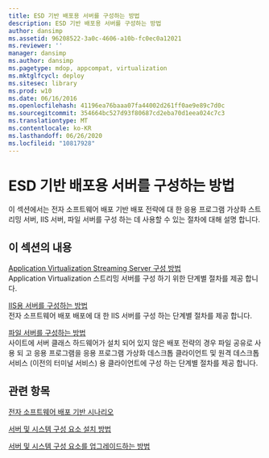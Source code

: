 ```yaml
---
title: ESD 기반 배포용 서버를 구성하는 방법
description: ESD 기반 배포용 서버를 구성하는 방법
author: dansimp
ms.assetid: 96208522-3a0c-4606-a10b-fc0ec0a12021
ms.reviewer: ''
manager: dansimp
ms.author: dansimp
ms.pagetype: mdop, appcompat, virtualization
ms.mktglfcycl: deploy
ms.sitesec: library
ms.prod: w10
ms.date: 06/16/2016
ms.openlocfilehash: 41196ea76baaa07fa44002d261ff0ae9e89c7d0c
ms.sourcegitcommit: 354664bc527d93f80687cd2eba70d1eea024c7c3
ms.translationtype: MT
ms.contentlocale: ko-KR
ms.lasthandoff: 06/26/2020
ms.locfileid: "10817928"
---
```

# ESD 기반 배포용 서버를 구성하는 방법


이 섹션에서는 전자 소프트웨어 배포 기반 배포 전략에 대 한 응용 프로그램 가상화 스트리밍 서버, IIS 서버, 파일 서버를 구성 하는 데 사용할 수 있는 절차에 대해 설명 합니다.

## 이 섹션의 내용


<a href="" id="how-to-configure-the-application-virtualization-streaming-servers"></a>[Application Virtualization Streaming Server 구성 방법](how-to-configure-the-application-virtualization-streaming-servers.md)  
Application Virtualization 스트리밍 서버를 구성 하기 위한 단계별 절차를 제공 합니다.

<a href="" id="how-to-configure-the-server-for-iis"></a>[IIS용 서버를 구성하는 방법](how-to-configure-the-server-for-iis.md)  
전자 소프트웨어 배포 배포에 대 한 IIS 서버를 구성 하는 단계별 절차를 제공 합니다.

<a href="" id="how-to-configure-the-file-server"></a>[파일 서버를 구성하는 방법](how-to-configure-the-file-server.md)  
사이트에 서버 클래스 하드웨어가 설치 되어 있지 않은 배포 전략의 경우 파일 공유로 사용 되 고 응용 프로그램을 응용 프로그램 가상화 데스크톱 클라이언트 및 원격 데스크톱 서비스 (이전의 터미널 서비스) 용 클라이언트에 구성 하는 단계별 절차를 제공 합니다.

## 관련 항목


[전자 소프트웨어 배포 기반 시나리오](electronic-software-distribution-based-scenario.md)

[서버 및 시스템 구성 요소 설치 방법](how-to-install-the-servers-and-system-components.md)

[서버 및 시스템 구성 요소를 업그레이드하는 방법](how-to-upgrade-the-servers-and-system-components.md)

 

 





